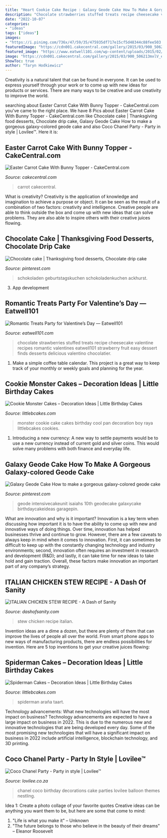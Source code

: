 ```yaml
---
title: "Heart Cookie Cake Recipe : Galaxy Geode Cake How To Make A Gorgeous Galaxy-colored Geode Cake"
description: "Chocolate strawberries stuffed treats recipe cheesecake valentine recipes romantic valentines eatwell101 strawberry fruit easy dessert finds desserts delicious valentino chocolatier"
date: "2022-10-07"
categories:
- "ideas"
tags: ["ideas"]
images:
- "https://i.pinimg.com/736x/47/59/35/475935df717e15cf5d48344c88fee503.jpg"
featuredImage: "https://cdn001.cakecentral.com/gallery/2015/03/900_506213mxlV_easter-carrot-cake-with-bunny-topper.jpg"
featured_image: "https://www.eatwell101.com/wp-content/uploads/2015/02/valentines-day-treats-recipes-ideas.jpg"
image: "https://cdn001.cakecentral.com/gallery/2015/03/900_506213mxlV_easter-carrot-cake-with-bunny-topper.jpg"
ShowToc: true
author: "Taryn Hodkiewicz"
---
```



Creativity is a natural talent that can be found in everyone. It can be used to express yourself through your work or to come up with new ideas for products or services. There are many ways to be creative and use creativity to improve the world.

	

		
searching about Easter Carrot Cake With Bunny Topper - CakeCentral.com you've came to the right place. We have 8 Pics about Easter Carrot Cake With Bunny Topper - CakeCentral.com like Chocolate cake | Thanksgiving food desserts, Chocolate drip cake, Galaxy Geode Cake How to make a gorgeous galaxy-colored geode cake and also Coco Chanel Party - Party in style | Lovilee™. Here it is:
		
    
## Easter Carrot Cake With Bunny Topper - CakeCentral.com

<img loading=lazy src="https://cdn001.cakecentral.com/gallery/2015/03/900_506213mxlV_easter-carrot-cake-with-bunny-topper.jpg" onerror="this.onerror=null;this.src='https://tse4.mm.bing.net/th?id=OIP.5lBuf9QSu8ZoEyBMJ6ZVqgHaJL&amp;pid=15.1';" alt="Easter Carrot Cake With Bunny Topper - CakeCentral.com">

_Source: cakecentral.com_

>carrot cakecentral. 

	

What is creativity?
Creativity is the application of knowledge and imagination to achieve a purpose or object. It can be seen as the result of a combination of two factors: creativity and intelligence. Creative people are able to think outside the box and come up with new ideas that can solve problems. They are also able to inspire others with their creative juices flowing.

    
## Chocolate Cake | Thanksgiving Food Desserts, Chocolate Drip Cake

<img loading=lazy src="https://i.pinimg.com/736x/18/1f/2c/181f2c2d995ab9e1039b451c58e04c86--birthday-cakes-chocolate-cakes.jpg" onerror="this.onerror=null;this.src='https://tse1.mm.bing.net/th?id=OIP.yl-kV98ZrAmCdXpKHFFmtAHaKQ&amp;pid=15.1';" alt="Chocolate cake | Thanksgiving food desserts, Chocolate drip cake">

_Source: pinterest.com_

>schokoladen geburtstagskuchen schokoladenkuchen ackhurst. 

	

3. App development 

    
## Romantic Treats Party For Valentine’s Day — Eatwell101

<img loading=lazy src="https://www.eatwell101.com/wp-content/uploads/2015/02/valentines-day-treats-recipes-ideas.jpg" onerror="this.onerror=null;this.src='https://tse4.mm.bing.net/th?id=OIP.pP2S5aqQpavmMKBa8UHkXgHaKB&amp;pid=15.1';" alt="Romantic Treats Party for Valentine’s Day — Eatwell101">

_Source: eatwell101.com_

>chocolate strawberries stuffed treats recipe cheesecake valentine recipes romantic valentines eatwell101 strawberry fruit easy dessert finds desserts delicious valentino chocolatier. 

	

1. Make a simple coffee table calendar. This project is a great way to keep track of your monthly or weekly goals and planning for the year.

    
## Cookie Monster Cakes – Decoration Ideas | Little Birthday Cakes

<img loading=lazy src="http://www.littlebcakes.com/wp-content/uploads/2014/01/Cookie-Monster-Cake-Pan.jpg" onerror="this.onerror=null;this.src='https://tse3.mm.bing.net/th?id=OIP.cXyYrqes8U4OC25ARNIA5wHaG6&amp;pid=15.1';" alt="Cookie Monster Cakes – Decoration Ideas | Little Birthday Cakes">

_Source: littlebcakes.com_

>monster cookie cake cakes birthday cool pan decoration boy raya littlebcakes cookies. 

	

1. Introducing a new currency: A new way to settle payments would be to use a new currency instead of current gold and silver coins. This would solve many problems with both finance and everyday life.

    
## Galaxy Geode Cake How To Make A Gorgeous Galaxy-colored Geode Cake

<img loading=lazy src="https://i.pinimg.com/736x/47/59/35/475935df717e15cf5d48344c88fee503.jpg" onerror="this.onerror=null;this.src='https://tse2.mm.bing.net/th?id=OIP.5sKmpuS2x_Z_aDezsz2uaQHaNK&amp;pid=15.1';" alt="Galaxy Geode Cake How to make a gorgeous galaxy-colored geode cake">

_Source: pinterest.com_

>geode intensivecakeunit isaiahs 10th geodecake galaxycake birthdaycakeideas garagepin. 

	

What are innovation and why is it important?
Innovation is a key term when discussing how important it is to have the ability to come up with new and innovative ways of doing things. Over time, innovation has helped businesses thrive and continue to grow. However, there are a few caveats to always keep in mind when it comes to innovation. First, it can sometimes be difficult to keep up with the constantly changing technology and industry environments; second, innovation often requires an investment in research and development (R&D); and lastly, it can take time for new ideas to take hold and gain traction. Overall, these factors make innovation an important part of any company’s strategy.

    
## ITALIAN CHICKEN STEW RECIPE - A Dash Of Sanity

<img loading=lazy src="https://dashofsanity.com/wp-content/uploads/2018/01/ITALIAN-CHICKEN-STEW-RECIPE.png" onerror="this.onerror=null;this.src='https://tse3.mm.bing.net/th?id=OIP.4nP1zWa-92i1XRIodJCKcQHaLG&amp;pid=15.1';" alt="ITALIAN CHICKEN STEW RECIPE - A Dash of Sanity">

_Source: dashofsanity.com_

>stew chicken recipe italian. 

	

Invention ideas are a dime a dozen, but there are plenty of them that can improve the lives of people all over the world. From smart phone apps to new ways of manufacturing products, there are endless possibilities for invention. Here are 5 top inventions to get your creative juices flowing: 

    
## Spiderman Cakes – Decoration Ideas | Little Birthday Cakes

<img loading=lazy src="https://www.littlebcakes.com/wp-content/uploads/2013/08/Spiderman-Cakes-Images-768x1024.jpg" onerror="this.onerror=null;this.src='https://tse1.mm.bing.net/th?id=OIP.TOPlR1D8qo_mxUlSZKvBFwHaJ4&amp;pid=15.1';" alt="Spiderman Cakes – Decoration Ideas | Little Birthday Cakes">

_Source: littlebcakes.com_

>spiderman araña taart. 

	

Technology advancements: What new technologies will have the most impact on business?
Technology advancements are expected to have a large impact on business in 2022. This is due to the numerous new and innovative technologies that are being developed every day. Some of the most promising new technologies that will have a significant impact on business in 2022 include artificial intelligence, blockchain technology, and 3D printing.

    
## Coco Chanel Party - Party In Style | Lovilee™

<img loading=lazy src="https://farm3.staticflickr.com/2944/15329677302_f7e712f516_o.jpg" onerror="this.onerror=null;this.src='https://tse1.mm.bing.net/th?id=OIP.Ke7o6E3mK416ceg8NWcE4gHaLd&amp;pid=15.1';" alt="Coco Chanel Party - Party in style | Lovilee™">

_Source: lovilee.co.za_

>chanel coco birthday decorations cake parties lovilee balloon themes nestling. 

	

Idea 1: Create a photo collage of your favorite quotes
Creative ideas can be anything you want them to be, but here are some that come to mind: 

1. "Life is what you make it" – Unknown
2. "The future belongs to those who believe in the beauty of their dreams" – Eleanor Roosevelt

